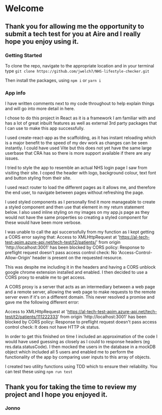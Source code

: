 # Welcome

## Thank you for allowing me the opportunity to submit a tech test for you at Aire and I really hope you enjoy using it.

### Getting Started
To clone the repo, navigate to the appropriate location and in your terminal type `git clone https://github.com/jwelch7/NHS-lifestyle-checker.git`

Then install the packages, using `npm i` or `yarn i`

### App info

I have written comments next to my code throughout to help explain things and will go into more detail in here.

I chose to do this project in React as it is a framework I am familiar with and has a lot of great inbuilt features as well as external 3rd party packages that I can use to make this app successfully.

I used create-react-app as the scaffolding, as it has instant reloading which is a major benefit to the speed of my dev work as changes can be seen instantly. I could have used Vite but this does not yet have the same large userbase that CRA has so there is more support available if there are any issues.

I tried to style the app to resemble an actual NHS login page I saw from visiting their site. I coped the header with logo, background colour, text font and button styling from their site.

I used react router to load the different pages as it allows me, and therefore the end user, to navigate between pages without refreshing the page.

I used styled components as I personally find it more manageable to create a styled component and then use that element in my return statement below. I also used inline styling on my images on my app.js page as they would not have the same properties so creating a styled component for these would have been more verbose.

I was unable to call the api succerssfully from my function as I kept getting a CORS error saying that:
Access to XMLHttpRequest at 'https://al-tech-test-apim.azure-api.net/tech-test/t2/patients/' from origin 'http://localhost:3001' has been blocked by CORS policy: Response to preflight request doesn't pass access control check: No 'Access-Control-Allow-Origin' header is present on the requested resource.

This was despite me including it in the headers and having a CORS unblock google chrome extension installed and enabled. I then decided to use a CORS proxy to enable me to get access.

A CORS proxy is a server that acts as an intermediary between a web page and a remote server, allowing the web page to make requests to the remote server even if it's on a different domain. This never resolved a promise and gave me the following different error:

Access to XMLHttpRequest at 'https://al-tech-test-apim.azure-api.net/tech-test/t2/patients/111222333' from origin 'http://localhost:3001' has been blocked by CORS policy: Response to preflight request doesn't pass access control check: It does not have HTTP ok status.

In order to get this finished on time I included an approximation of the code I would have used guessing as closely as I could to response headers (eg res.data.statusCode).
I then mocked the users in the database in a mockDB object which included all 5 users and enabled me to perform the functionality of the app by comparing user inputs to this array of objects.

I created two utility functions using TDD which to ensure their reliability. You can test these using `npm run test`

## Thank you for taking the time to review my project and I hope you enjoyed it.

### Jonno

